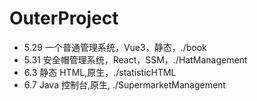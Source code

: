# OuterProject

- 5.29 一个普通管理系统，Vue3，静态，./book
- 5.31 安全帽管理系统，React，SSM，./HatManagement
- 6.3 静态 HTML,原生，./statisticHTML
- 6.7 Java 控制台,原生, ./SupermarketManagement
